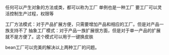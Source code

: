 任何可以产生对象的方法或类，都可以称为工厂
单例也是一种工厂
要工厂可以灵活控制生产过程，权限等

工厂方法模式：对于产品扩展方便，只需要增加产品和相应的工厂。但是对产品一族支持不了
抽象工厂模式：对于产品一族扩展很方面，但是对于单一产品的扩展就不是方便了。这个模式可以用于一键换皮肤

bean工厂可以完美的解决以上两种工厂的问题。